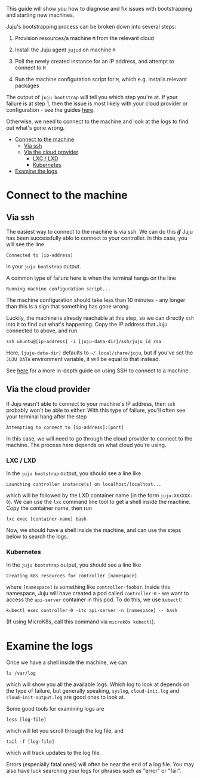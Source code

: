 This guide will show you how to diagnose and fix issues with bootstrapping and starting new machines.

Juju's bootstrapping process can be broken down into several steps:

1. Provision resources/a machine `M` from the relevant cloud

2. Install the Juju agent `jujud` on machine `M`

3. Poll the newly created instance for an IP address, and attempt to connect to `M`

4. Run the machine configuration script for `M`, which e.g. installs relevant packages

The output of `juju bootstrap` will tell you which step you're at. If your failure is at step 1, then the issue is most
likely with your cloud provider or configuration - see the guides [here](https://juju.is/docs/olm/manage-clouds).

Otherwise, we need to connect to the machine and look at the logs to find out what's gone wrong.

<!-- TOC -->

* [Connect to the machine](#connect-to-the-machine)
    * [Via ssh](#via-ssh)
    * [Via the cloud provider](#via-the-cloud-provider)
        * [LXC / LXD](#lxc--lxd)
        * [Kubernetes](#kubernetes)
* [Examine the logs](#examine-the-logs)

<!-- TOC -->

# Connect to the machine

## Via ssh

The easiest way to connect to the machine is via ssh. We can do this ***if*** Juju has been successfully able to connect
to your controller. In this case, you will see the line

```
Connected to [ip-address]
```

in your `juju bootstrap` output.

A common type of failure here is when the terminal hangs on the line

```
Running machine configuration script...
```

The machine configuration should take less than 10 minutes - any longer than this is a sign that something has gone
wrong.

Luckily, the machine is already reachable at this step, so we can directly `ssh` into it to find out what's happening.
Copy the IP address that Juju connected to above, and run

```
ssh ubuntu@[ip-address] -i [juju-data-dir]/ssh/juju_id_rsa
```

Here, `[juju-data-dir]` defaults to `~/.local/share/juju`, but if you've set the `JUJU_DATA` environment variable, it
will be equal to that instead.

See [here](https://juju.is/docs/olm/accessing-individual-machines-with-ssh) for a more in-depth guide on using SSH to
connect to a machine.

## Via the cloud provider

If Juju wasn't able to connect to your machine's IP address, then `ssh` probably won't be able to either. With this type
of failure, you'll often see your terminal hang after the step

```
Attempting to connect to [ip-address]:[port]
```

In this case, we will need to go through the cloud provider to connect to the machine. The process here depends on what
cloud you're using.

### LXC / LXD

In the `juju bootstrap` output, you should see a line like

```
Launching controller instance(s) on localhost/localhost...
```

which will be followed by the LXD container name (in the form `juju-XXXXXX-0`). We can use the `lxc` command line tool
to get a shell inside the machine. Copy the container name, then run

```
lxc exec [container-name] bash
```

Now, we should have a shell inside the machine, and can use the steps below to search the logs.

### Kubernetes

In the `juju bootstrap` output, you should see a line like

```
Creating k8s resources for controller [namespace]
```

where `[namespace]` is something like `controller-foobar`. Inside this namespace, Juju will have created a pod called
`controller-0` - we want to access the `api-server` container in this pod. To do this, we use `kubectl`:

```
kubectl exec controller-0 -itc api-server -n [namespace] -- bash
```

(If using MicroK8s, call this command via `microk8s kubectl`).

# Examine the logs

Once we have a shell inside the machine, we can

```
ls /var/log
```

which will show you all the available logs. Which log to look at depends on the type of failure, but generally speaking,
`syslog`, `cloud-init.log` and `cloud-init-output.log` are good ones to look at.

Some good tools for examining logs are

```
less [log-file]
```

which will let you scroll through the log file, and

```
tail -f [log-file]
```

which will track updates to the log file.

Errors (especially fatal ones) will often be near the end of a log file. You may also have luck searching your logs for
phrases such as "error" or "fail".

<!--stackedit_data:

eyJoaXN0b3J5IjpbMTU3NjQ2MDc3NCwzODI3NDgzLC04NzA4Nj

E0MTQsLTE5Nzc1Mzg3NzgsLTg5MTkxOTAyOSw2NDE0NDk4ODUs

Njg0MTczMzIzLC0xODUyMjIxNDgxLDE4NjMzNjU2MTIsMTk1MD

YwMjgyNSwtMTAwMTQ3NzExNSwtNzI1MzE0OTc3LC0xNzQ0MTcx

MzM5LC0xMjgzMzQyOTIsMTUyMjkyMDYwLDE5NzkxODUxNzEsLT

E2MjQ2MTExNzUsOTc3OTYwNDY0LDczMDk5ODExNl19

-->